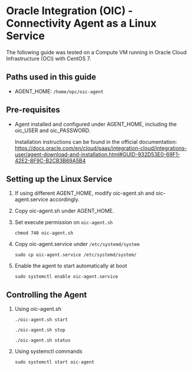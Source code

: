# Oracle Integration (OIC) - Connectivity Agent as a Linux Service
The following guide was tested on a Compute VM running in Oracle Cloud Infrastructure (OCI) with CentOS 7.

## Paths used in this guide
* AGENT_HOME: `/home/opc/oic-agent`

## Pre-requisites
* Agent installed and configured under AGENT_HOME, including the oic_USER and oic_PASSWORD.

  Installation instructions can be found in the official documentation: https://docs.oracle.com/en/cloud/paas/integration-cloud/integrations-user/agent-download-and-installation.html#GUID-932D53E0-69F1-42E2-8F9C-B2CB3B69A5B4

## Setting up the Linux Service
1. If using different AGENT_HOME, modify oic-agent.sh and oic-agent.service accordingly.
1. Copy oic-agent.sh under AGENT_HOME.
1. Set execute permission on `oic-agent.sh`

    `chmod 740 oic-agent.sh`
1. Copy oic-agent.service under `/etc/systemd/system`

    `sudo cp oic-agent.service /etc/systemd/system/`
1. Enable the agent to start automatically at boot

    `sudo systemctl enable oic-agent.service`

## Controlling the Agent
1. Using oic-agent.sh

    `./oic-agent.sh start`

    `./oic-agent.sh stop`

    `./oic-agent.sh status`
1. Using systemctl commands

    `sudo systemctl start oic-agent`